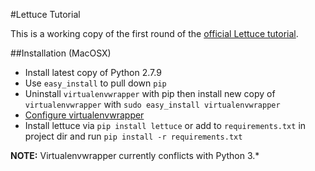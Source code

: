 #Lettuce Tutorial

This is a working copy of the first round of the [official Lettuce tutorial](http://lettuce.it/tutorial/simple.html#tutorial-simple).

##Installation (MacOSX)
- Install latest copy of Python 2.7.9
- Use `easy_install` to pull down `pip`
- Uninstall `virtualenvwrapper` with pip then install new copy of `virtualenvwrapper` with `sudo easy_install virtualenvwrapper`
- [Configure virtualenvwrapper](https://virtualenvwrapper.readthedocs.org/en/latest/#)
- Install lettuce via `pip install lettuce` or add to `requirements.txt` in project dir and run `pip install -r requirements.txt`

__NOTE:__ Virtualenvwrapper currently conflicts with Python 3.*
